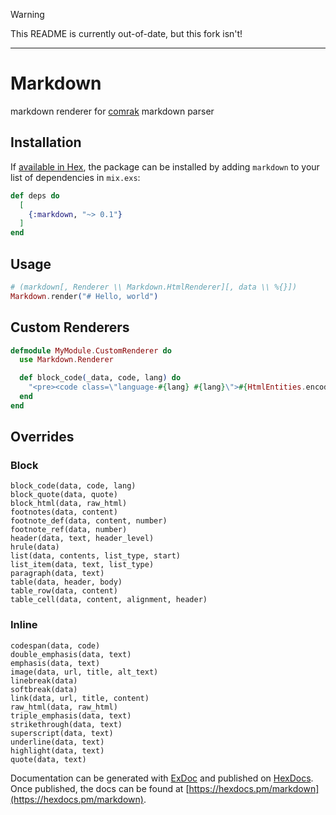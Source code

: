 > [!WARNING]
> This README is currently out-of-date, but this fork isn't!

---

# Markdown

markdown renderer for [comrak](https://github.com/kivikakk/comrak) markdown parser

## Installation

If [available in Hex](https://hex.pm/docs/publish), the package can be installed
by adding `markdown` to your list of dependencies in `mix.exs`:

```elixir
def deps do
  [
    {:markdown, "~> 0.1"}
  ]
end
```

## Usage

```elixir
# (markdown[, Renderer \\ Markdown.HtmlRenderer][, data \\ %{}])
Markdown.render("# Hello, world")
```

## Custom Renderers

```elixir
defmodule MyModule.CustomRenderer do
  use Markdown.Renderer

  def block_code(_data, code, lang) do
  	"<pre><code class=\"language-#{lang} #{lang}\">#{HtmlEntities.encode(code)}</code></pre>"
  end
end
```

## Overrides

### Block

```
block_code(data, code, lang)
block_quote(data, quote)
block_html(data, raw_html)
footnotes(data, content)
footnote_def(data, content, number)
footnote_ref(data, number)
header(data, text, header_level)
hrule(data)
list(data, contents, list_type, start)
list_item(data, text, list_type)
paragraph(data, text)
table(data, header, body)
table_row(data, content)
table_cell(data, content, alignment, header)
```

### Inline

```
codespan(data, code)
double_emphasis(data, text)
emphasis(data, text)
image(data, url, title, alt_text)
linebreak(data)
softbreak(data)
link(data, url, title, content)
raw_html(data, raw_html)
triple_emphasis(data, text)
strikethrough(data, text)
superscript(data, text)
underline(data, text)
highlight(data, text)
quote(data, text)
```

Documentation can be generated with [ExDoc](https://github.com/elixir-lang/ex_doc)
and published on [HexDocs](https://hexdocs.pm). Once published, the docs can
be found at [https://hexdocs.pm/markdown](https://hexdocs.pm/markdown).
